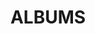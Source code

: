 ---
layout: album_gallery
resource: instagram
title: "ALBUMS"
description: "archive"
active: gallery
header-img: "img/gallery-bg.jpg"
images:
- image_path: /mianh.1001/bikini/20241201_120028_468960851_1776977056393201_5308056268954726816_n.jpg
  gallery-folder: /gallery/mianh.1001/bikini/
  gallery-name: bikini
  gallery-date: May 2025
- image_path: /mianh.1001/New folder/20250214_145727_479168902_18046538870214000_6133574536364982646_n.jpg
  gallery-folder: /gallery/mianh.1001/New folder/
  gallery-name: New folder
  gallery-date: May 2025
---